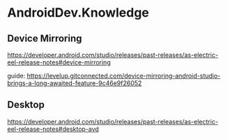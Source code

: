 # AndroidDev.Knowledge
## Device Mirroring
https://developer.android.com/studio/releases/past-releases/as-electric-eel-release-notes#device-mirroring

guide: https://levelup.gitconnected.com/device-mirroring-android-studio-brings-a-long-awaited-feature-9c46e9f26052

## Desktop
https://developer.android.com/studio/releases/past-releases/as-electric-eel-release-notes#desktop-avd
